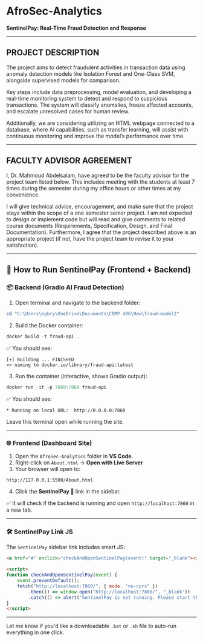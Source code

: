 
# AfroSec-Analytics
**SentinelPay: Real-Time Fraud Detection and Response**

---

## PROJECT DESCRIPTION

The project aims to detect fraudulent activities in transaction data using anomaly detection models like Isolation Forest and One-Class SVM, alongside supervised models for comparison.

Key steps include data preprocessing, model evaluation, and developing a real-time monitoring system to detect and respond to suspicious transactions. The system will classify anomalies, freeze affected accounts, and escalate unresolved cases for human review.

Additionally, we are considering utilizing an HTML webpage connected to a database, where AI capabilities, such as transfer learning, will assist with continuous monitoring and improve the model’s performance over time.

---

## FACULTY ADVISOR AGREEMENT

I, Dr. Mahmoud Abdelsalam, have agreed to be the faculty advisor for the project team listed below. This includes meeting with the students at least 7 times during the semester during my office hours or other times at my convenience.

I will give technical advice, encouragement, and make sure that the project stays within the scope of a one semester senior project. I am not expected to design or implement code but will read and give comments to related course documents (Requirements, Specification, Design, and Final Documentation). Furthermore, I agree that the project described above is an appropriate project (if not, have the project team to revise it to your satisfaction).

---

## 🧪 How to Run SentinelPay (Frontend + Backend)

### 📦 Backend (Gradio AI Fraud Detection)

1. Open terminal and navigate to the backend folder:

```powershell
cd "C:\Users\bgbry\OneDrive\Documents\COMP 496\New\fraud-model2"
```

2. Build the Docker container:

```powershell
docker build -t fraud-api .
```

✅ You should see:

```
[+] Building ... FINISHED
=> naming to docker.io/library/fraud-api:latest
```

3. Run the container (interactive, shows Gradio output):

```powershell
docker run -it -p 7860:7860 fraud-api
```

✅ You should see:

```
* Running on local URL:  http://0.0.0.0:7860
```

Leave this terminal open while running the site.

---

### 🌐 Frontend (Dashboard Site)

1. Open the `AfroSec-Analytics` folder in **VS Code**.
2. Right-click on `About.html` → **Open with Live Server**
3. Your browser will open to:

```
http://127.0.0.1:5500/About.html
```

4. Click the **SentinelPay 🔔** link in the sidebar.

✅ It will check if the backend is running and open `http://localhost:7860` in a new tab.

---

### 🛠 SentinelPay Link JS

The `SentinelPay` sidebar link includes smart JS:

```html
<a href="#" onclick="checkAndOpenSentinelPay(event)" target="_blank"><i>🔔</i>SentinelPay</a>

<script>
function checkAndOpenSentinelPay(event) {
    event.preventDefault();
    fetch("http://localhost:7860/", { mode: "no-cors" })
        .then(() => window.open("http://localhost:7860/", "_blank"))
        .catch(() => alert("SentinelPay is not running. Please start the backend."));
}
</script>
```

---

Let me know if you'd like a downloadable `.bat` or `.sh` file to auto-run everything in one click.
